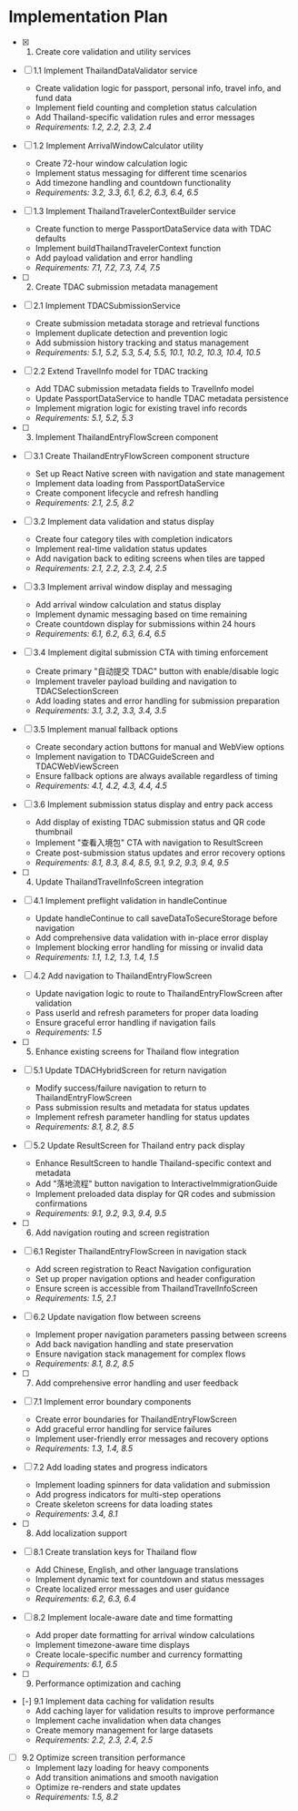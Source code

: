 # Implementation Plan

- [x] 1. Create core validation and utility services
- [ ] 1.1 Implement ThailandDataValidator service
  - Create validation logic for passport, personal info, travel info, and fund data
  - Implement field counting and completion status calculation
  - Add Thailand-specific validation rules and error messages
  - _Requirements: 1.2, 2.2, 2.3, 2.4_

- [ ] 1.2 Implement ArrivalWindowCalculator utility
  - Create 72-hour window calculation logic
  - Implement status messaging for different time scenarios
  - Add timezone handling and countdown functionality
  - _Requirements: 3.2, 3.3, 6.1, 6.2, 6.3, 6.4, 6.5_

- [ ] 1.3 Implement ThailandTravelerContextBuilder service
  - Create function to merge PassportDataService data with TDAC defaults
  - Implement buildThailandTravelerContext function
  - Add payload validation and error handling
  - _Requirements: 7.1, 7.2, 7.3, 7.4, 7.5_

- [ ] 2. Create TDAC submission metadata management
- [ ] 2.1 Implement TDACSubmissionService
  - Create submission metadata storage and retrieval functions
  - Implement duplicate detection and prevention logic
  - Add submission history tracking and status management
  - _Requirements: 5.1, 5.2, 5.3, 5.4, 5.5, 10.1, 10.2, 10.3, 10.4, 10.5_

- [ ] 2.2 Extend TravelInfo model for TDAC tracking
  - Add TDAC submission metadata fields to TravelInfo model
  - Update PassportDataService to handle TDAC metadata persistence
  - Implement migration logic for existing travel info records
  - _Requirements: 5.1, 5.2, 5.3_

- [ ] 3. Implement ThailandEntryFlowScreen component
- [ ] 3.1 Create ThailandEntryFlowScreen component structure
  - Set up React Native screen with navigation and state management
  - Implement data loading from PassportDataService
  - Create component lifecycle and refresh handling
  - _Requirements: 2.1, 2.5, 8.2_

- [ ] 3.2 Implement data validation and status display
  - Create four category tiles with completion indicators
  - Implement real-time validation status updates
  - Add navigation back to editing screens when tiles are tapped
  - _Requirements: 2.1, 2.2, 2.3, 2.4, 2.5_

- [ ] 3.3 Implement arrival window display and messaging
  - Add arrival window calculation and status display
  - Implement dynamic messaging based on time remaining
  - Create countdown display for submissions within 24 hours
  - _Requirements: 6.1, 6.2, 6.3, 6.4, 6.5_

- [ ] 3.4 Implement digital submission CTA with timing enforcement
  - Create primary "自动提交 TDAC" button with enable/disable logic
  - Implement traveler payload building and navigation to TDACSelectionScreen
  - Add loading states and error handling for submission preparation
  - _Requirements: 3.1, 3.2, 3.3, 3.4, 3.5_

- [ ] 3.5 Implement manual fallback options
  - Create secondary action buttons for manual and WebView options
  - Implement navigation to TDACGuideScreen and TDACWebViewScreen
  - Ensure fallback options are always available regardless of timing
  - _Requirements: 4.1, 4.2, 4.3, 4.4, 4.5_

- [ ] 3.6 Implement submission status display and entry pack access
  - Add display of existing TDAC submission status and QR code thumbnail
  - Implement "查看入境包" CTA with navigation to ResultScreen
  - Create post-submission status updates and error recovery options
  - _Requirements: 8.1, 8.3, 8.4, 8.5, 9.1, 9.2, 9.3, 9.4, 9.5_

- [ ] 4. Update ThailandTravelInfoScreen integration
- [ ] 4.1 Implement preflight validation in handleContinue
  - Update handleContinue to call saveDataToSecureStorage before navigation
  - Add comprehensive data validation with in-place error display
  - Implement blocking error handling for missing or invalid data
  - _Requirements: 1.1, 1.2, 1.3, 1.4, 1.5_

- [ ] 4.2 Add navigation to ThailandEntryFlowScreen
  - Update navigation logic to route to ThailandEntryFlowScreen after validation
  - Pass userId and refresh parameters for proper data loading
  - Ensure graceful error handling if navigation fails
  - _Requirements: 1.5_

- [ ] 5. Enhance existing screens for Thailand flow integration
- [ ] 5.1 Update TDACHybridScreen for return navigation
  - Modify success/failure navigation to return to ThailandEntryFlowScreen
  - Pass submission results and metadata for status updates
  - Implement refresh parameter handling for status updates
  - _Requirements: 8.1, 8.2, 8.5_

- [ ] 5.2 Update ResultScreen for Thailand entry pack display
  - Enhance ResultScreen to handle Thailand-specific context and metadata
  - Add "落地流程" button navigation to InteractiveImmigrationGuide
  - Implement preloaded data display for QR codes and submission confirmations
  - _Requirements: 9.1, 9.2, 9.3, 9.4, 9.5_

- [ ] 6. Add navigation routing and screen registration
- [ ] 6.1 Register ThailandEntryFlowScreen in navigation stack
  - Add screen registration to React Navigation configuration
  - Set up proper navigation options and header configuration
  - Ensure screen is accessible from ThailandTravelInfoScreen
  - _Requirements: 1.5, 2.1_

- [ ] 6.2 Update navigation flow between screens
  - Implement proper navigation parameters passing between screens
  - Add back navigation handling and state preservation
  - Ensure navigation stack management for complex flows
  - _Requirements: 8.1, 8.2, 8.5_

- [ ] 7. Add comprehensive error handling and user feedback
- [ ] 7.1 Implement error boundary components
  - Create error boundaries for ThailandEntryFlowScreen
  - Add graceful error handling for service failures
  - Implement user-friendly error messages and recovery options
  - _Requirements: 1.3, 1.4, 8.5_

- [ ] 7.2 Add loading states and progress indicators
  - Implement loading spinners for data validation and submission
  - Add progress indicators for multi-step operations
  - Create skeleton screens for data loading states
  - _Requirements: 3.4, 8.1_

- [ ] 8. Add localization support
- [ ] 8.1 Create translation keys for Thailand flow
  - Add Chinese, English, and other language translations
  - Implement dynamic text for countdown and status messages
  - Create localized error messages and user guidance
  - _Requirements: 6.2, 6.3, 6.4_

- [ ] 8.2 Implement locale-aware date and time formatting
  - Add proper date formatting for arrival window calculations
  - Implement timezone-aware time displays
  - Create locale-specific number and currency formatting
  - _Requirements: 6.1, 6.5_

- [ ] 9. Performance optimization and caching
- [-] 9.1 Implement data caching for validation results
  - Add caching layer for validation results to improve performance
  - Implement cache invalidation when data changes
  - Create memory management for large datasets
  - _Requirements: 2.2, 2.3, 2.4, 2.5_

- [ ] 9.2 Optimize screen transition performance
  - Implement lazy loading for heavy components
  - Add transition animations and smooth navigation
  - Optimize re-renders and state updates
  - _Requirements: 1.5, 8.2_